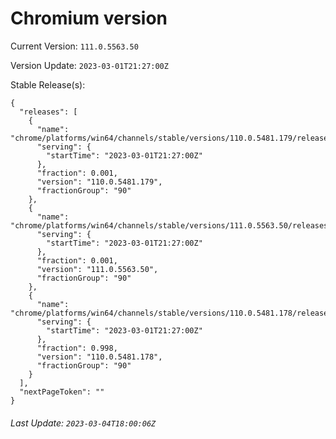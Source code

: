# Chromium version

Current Version: `111.0.5563.50`

Version Update: `2023-03-01T21:27:00Z`

Stable Release(s):
```
{
  "releases": [
    {
      "name": "chrome/platforms/win64/channels/stable/versions/110.0.5481.179/releases/1677706020",
      "serving": {
        "startTime": "2023-03-01T21:27:00Z"
      },
      "fraction": 0.001,
      "version": "110.0.5481.179",
      "fractionGroup": "90"
    },
    {
      "name": "chrome/platforms/win64/channels/stable/versions/111.0.5563.50/releases/1677706020",
      "serving": {
        "startTime": "2023-03-01T21:27:00Z"
      },
      "fraction": 0.001,
      "version": "111.0.5563.50",
      "fractionGroup": "90"
    },
    {
      "name": "chrome/platforms/win64/channels/stable/versions/110.0.5481.178/releases/1677706020",
      "serving": {
        "startTime": "2023-03-01T21:27:00Z"
      },
      "fraction": 0.998,
      "version": "110.0.5481.178",
      "fractionGroup": "90"
    }
  ],
  "nextPageToken": ""
}
```

###### Last Update: `2023-03-04T18:00:06Z`
        